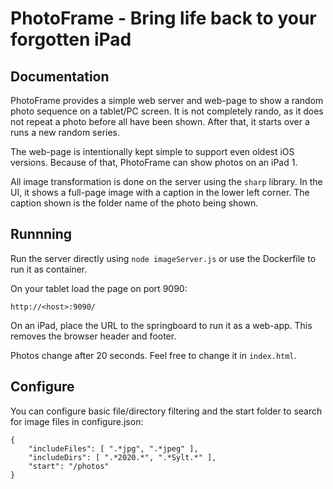 # PhotoFrame - Bring life back to your forgotten iPad

## Documentation

PhotoFrame provides a simple web server and web-page to show a random photo sequence on a tablet/PC screen. It is not completely rando, as it does not repeat a photo before all have been shown. After that, it starts over a runs a new random series.

 The web-page is intentionally kept simple to support even oldest iOS versions. Because of that, PhotoFrame can show photos on an iPad 1.

All image transformation is done on the server using the `sharp` library. In the UI, it shows a full-page image with a caption in the lower left corner. The caption shown is the folder name of the photo being shown.

## Runnning

Run the server directly using `node imageServer.js` or use the Dockerfile to run it as container.

On your tablet load the page on port 9090:
```
http://<host>:9090/
```

On an iPad, place the URL to the springboard to run it as a web-app. This removes the browser header and footer.

Photos change after 20 seconds. Feel free to change it in `index.html`.

## Configure

You can configure basic file/directory filtering and the start folder to search for image files in configure.json:

```
{
    "includeFiles": [ ".*jpg", ".*jpeg" ],
    "includeDirs": [ ".*2020.*", ".*Sylt.*" ],
    "start": "/photos"
}
```
